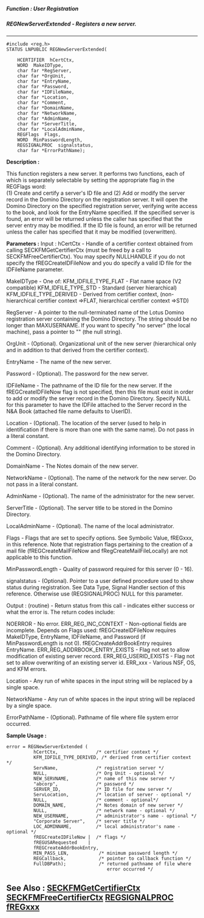 ##### Function : User Registration
##### REGNewServerExtended - Registers a new server.
---
```
#include <reg.h>
STATUS LNPUBLIC REGNewServerExtended(

	HCERTIFIER  hCertCtx,
	WORD  MakeIDType,
	char far *RegServer,
	char far *OrgUnit,
	char far *EntryName,
	char far *Password,
	char far *IDFileName,
	char far *Location,
	char far *Comment,
	char far *DomainName,
	char far *NetworkName,
	char far *AdminName,
	char far *ServerTitle,
	char far *LocalAdminName,
	REGFlags  Flags,
	WORD  MinPasswordLength,
	REGSIGNALPROC  signalstatus,
	char far *ErrorPathName);
```
**Description :**

This function registers a new server.  It performs two functions, each of which 
is separately selectable by setting the appropriate flag in the REGFlags word:  
(1) Create and certify a server's ID file and (2) Add or modify the server 
record in the Domino Directory on the registration server.  It will open the 
Domino Directory on the specified registration server, verifying write access 
to the book, and look for the EntryName specified.  If the specified server is 
found, an error will be returned unless the caller has specified that the 
server entry may be modified.  If the ID file is found, an error will be 
returned unless the caller has specified that it may be modified (overwritten).

**Parameters :**
Input :
hCertCtx  -  Handle of a certifier context obtained from calling SECKFMGetCertifierCtx (must be freed by a call to SECKFMFreeCertifierCtx).    You may specify NULLHANDLE if you do not specify the fREGCreateIDFileNow and you do specify a valid ID file for the IDFileName parameter.

MakeIDType  -  One of:
	KFM_IDFILE_TYPE_FLAT - Flat name space (V2 compatible)
	KFM_IDFILE_TYPE_STD - Standard (server hierarchical)
	KFM_IDFILE_TYPE_DERIVED - Derived from certifier context, (non-hierarchical certifier context =>FLAT, hierarchical certifier context =>STD)

RegServer  -  A pointer to the null-terminated name of the Lotus Domino registration server containing the Domino Directory.  The string should be no longer than MAXUSERNAME. If you want to specify "no server" (the local machine), pass a pointer to "" (the null string).

OrgUnit  -  (Optional).  Organizational unit of the new server (hierarchical only and in addition to that derived from the certifier context).

EntryName  -  The name of the new server.

Password  -  (Optional).  The password for the new server.

IDFileName  -  The pathname of the ID file for the new server.   If the fREGCreateIDFileNow flag is not specified, then this file must exist in order to add or modify the server record in the Domino Directory.   Specify NULL for this parameter to have the IDFile attached to the Server record in the N&A Book (attached file name defaults to UserID).


Location  -  (Optional).  The location of the server (used to help in identification if there is more than one with the same name).  Do not pass in a literal constant.

Comment  -  (Optional).  Any additional identifying information to be stored in the Domino Directory.

DomainName  -  The Notes domain of the new server.

NetworkName  -  (Optional).  The name of the network for the new server.  Do not pass in a literal constant.

AdminName  -  (Optional).  The name of the administrator for the new server.

ServerTitle  -  (Optional).  The server title to be stored in the Domino Directory.

LocalAdminName  -  (Optional).  The name of the local administrator.

Flags  -  Flags that are set to specify options.  See Symbolic Value, fREGxxx, in this reference.  Note that registration flags pertaining to the creation of a mail file  (fREGCreateMailFileNow and fRegCreateMailFileLocally) are not applicable to this function.

MinPasswordLength  -  Quality of password required for this server (0 - 16).

signalstatus  -  (Optional).  Pointer to a user defined procedure used to show status during registration.  See Data Type, Signal Handler section of this reference.  Otherwise use (REGSIGNALPROC) NULL for this parameter.

Output :
(routine)  -  Return status from this call - indicates either success or what the error is.  The return codes include:

NOERROR  -  No error.
ERR_REG_INC_CONTEXT  -  Non-optional fields are incomplete.  Depends on Flags used:
     fREGCreateIDFileNow requires MakeIDType, EntryName, IDFileName, and Password (if MinPasswordLength is not 0).
     fREGCreateAddrBookEntry requires EntryName.
ERR_REG_ADDRBOOK_ENTRY_EXISTS  -  Flag not set to allow modification of existing server record.
ERR_REG_USERID_EXISTS  -  Flag not set to allow overwriting of an existing server id.
ERR_xxx  -  Various NSF, OS, and KFM errors.


Location  -  Any run of white spaces in the input string will be replaced by a single space.

NetworkName  -  Any run of white spaces in the input string will be replaced by a single space.

ErrorPathName  -  (Optional).  Pathname of file where file system error occurred.


**Sample Usage :**
```
error = REGNewServerExtended (
          hCertCtx,              /* certifier context */
          KFM_IDFILE_TYPE_DERIVED, /* derived from certifier context */
          ServName,              /* registration server */
          NULL,                  /* Org Unit - optional */
          NEW_SERVNAME,          /* name of this new server */
          "abcorp",              /* password */
          SERVER_ID,             /* ID file for new server */
          ServLocation,          /* location of server - optional */
          NULL,                  /* comment - optional*/
          DOMAIN_NAME,           /* Notes domain of new server */
          NULL,                  /* network name - optional */
          NEW_USERNAME,          /* administrator's name - optional */
          "Corporate Server",    /* server title */
          LOC_ADMINNAME,         /* local administrator's name - optional */
          fREGCreateIDFileNow |  /* flags */
          fREGUSARequested    |
          fREGCreateAddrBookEntry,
          MIN_PASS_LEN,           /* minimum password length */
          REGCallback,            /* pointer to callback function */
          FullDBPath);            /* returned pathname of file where
                                     error occurred */
```
**See Also :**
[SECKFMGetCertifierCtx](/reference/Func/SECKFMGetCertifierCtx)
[SECKFMFreeCertifierCtx](/reference/Func/SECKFMFreeCertifierCtx)
[REGSIGNALPROC](/reference/Data/REGSIGNALPROC)
[fREGxxx](/reference/Symb/fREGxxx)
---
